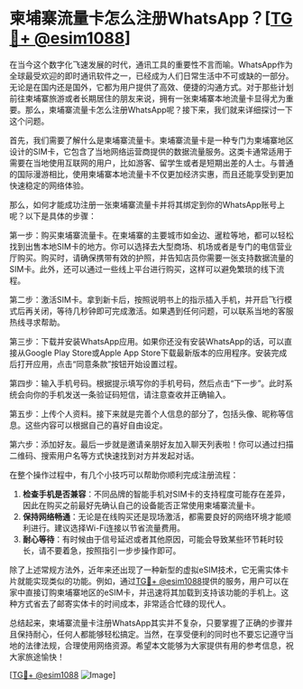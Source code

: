 # 柬埔寨流量卡怎么注册WhatsApp？[[TG💪+ @esim1088](https://t.me/s/esim1088)]

在当今这个数字化飞速发展的时代，通讯工具的重要性不言而喻。WhatsApp作为全球最受欢迎的即时通讯软件之一，已经成为人们日常生活中不可或缺的一部分。无论是在国内还是国外，它都为用户提供了高效、便捷的沟通方式。对于那些计划前往柬埔寨旅游或者长期居住的朋友来说，拥有一张柬埔寨本地流量卡显得尤为重要。那么，柬埔寨流量卡怎么注册WhatsApp呢？接下来，我们就来详细探讨一下这个问题。

首先，我们需要了解什么是柬埔寨流量卡。柬埔寨流量卡是一种专门为柬埔寨地区设计的SIM卡，它包含了当地网络运营商提供的数据流量服务。这类卡通常适用于需要在当地使用互联网的用户，比如游客、留学生或者是短期出差的人士。与普通的国际漫游相比，使用柬埔寨本地流量卡不仅更加经济实惠，而且还能享受到更加快速稳定的网络体验。

那么，如何才能成功注册一张柬埔寨流量卡并将其绑定到你的WhatsApp账号上呢？以下是具体的步骤：

第一步：购买柬埔寨流量卡。在柬埔寨的主要城市如金边、暹粒等地，都可以轻松找到出售本地SIM卡的地方。你可以选择去大型商场、机场或者是专门的电信营业厅购买。购买时，请确保携带有效的护照，并告知店员你需要一张支持数据流量的SIM卡。此外，还可以通过一些线上平台进行购买，这样可以避免繁琐的线下流程。

第二步：激活SIM卡。拿到新卡后，按照说明书上的指示插入手机，并开启飞行模式后再关闭，等待几秒钟即可完成激活。如果遇到任何问题，可以联系当地的客服热线寻求帮助。

第三步：下载并安装WhatsApp应用。如果你还没有安装WhatsApp的话，可以直接从Google Play Store或Apple App Store下载最新版本的应用程序。安装完成后打开应用，点击“同意条款”按钮开始设置过程。

第四步：输入手机号码。根据提示填写你的手机号码，然后点击“下一步”。此时系统会向你的手机发送一条验证码短信，请注意查收并正确输入。

第五步：上传个人资料。接下来就是完善个人信息的部分了，包括头像、昵称等信息。这些内容可以根据自己的喜好自由设定。

第六步：添加好友。最后一步就是邀请亲朋好友加入聊天列表啦！你可以通过扫描二维码、搜索用户名等方式快速找到对方并发起对话。

在整个操作过程中，有几个小技巧可以帮助你顺利完成注册流程：

1. **检查手机是否兼容**：不同品牌的智能手机对SIM卡的支持程度可能存在差异，因此在购买之前最好先确认自己的设备能否正常使用柬埔寨流量卡。
2. **保持网络畅通**：无论是在线购买还是现场激活，都需要良好的网络环境才能顺利进行。建议选择Wi-Fi连接以节省流量费用。
3. **耐心等待**：有时候由于信号延迟或者其他原因，可能会导致某些环节耗时较长，请不要着急，按照指引一步步操作即可。

除了上述常规方法外，近年来还出现了一种新型的虚拟eSIM技术，它无需实体卡片就能实现类似的功能。例如，通过[TG💪+ @esim1088](https://t.me/s/esim1088)提供的服务，用户可以在家中直接订购柬埔寨地区的eSIM卡，并迅速将其加载到支持该功能的手机上。这种方式省去了邮寄实体卡的时间成本，非常适合忙碌的现代人。

总结起来，柬埔寨流量卡注册WhatsApp其实并不复杂，只要掌握了正确的步骤并且保持耐心，任何人都能够轻松搞定。当然，在享受便利的同时也不要忘记遵守当地的法律法规，合理使用网络资源。希望本文能够为大家提供有用的参考信息，祝大家旅途愉快！

[[TG💪+ @esim1088](https://t.me/s/esim1088) ![Image](https://i.postimg.cc/4NQfJmqS/Snipaste-2025-05-13-00-14-12.png)]